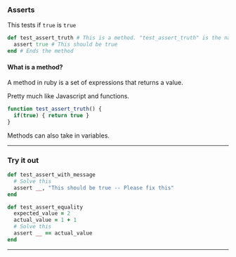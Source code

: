 ### Asserts

This tests if `true` is `true`
```ruby
def test_assert_truth # This is a method. "test_assert_truth" is the name of the method
  assert true # This should be true
end # Ends the method
```
#### What is a method?
A method in ruby is a set of expressions that returns a value.

Pretty much like Javascript and functions.

```Javascript
function test_assert_truth() {
  if(true) { return true }
}
```

Methods can also take in variables.

---

### Try it out

```ruby
def test_assert_with_message
  # Solve this
  assert __, "This should be true -- Please fix this"
end
```

```ruby
def test_assert_equality
  expected_value = 2
  actual_value = 1 + 1
  # Solve this
  assert __ == actual_value
end
```

---
